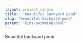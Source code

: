 ```yaml
---
layout: project_single
title:  "Beautiful backyard pond"
slug: "beautiful-backyard-pond"
parent: "kids-swimming-pool"
---
```

Beautiful backyard pond